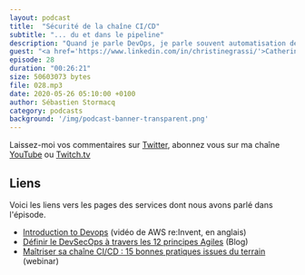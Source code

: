 ```yaml
---
layout: podcast
title:  "Sécurité de la chaîne CI/CD"
subtitle: "... du et dans le pipeline"
description: "Quand je parle DevOps, je parle souvent automatisation des builds et des déploiements. Les chaînes d'intégration continues et de déploiements continus doivent être sécurisées car elles peuvent déployer du code en production. Qui y a accès ? A quoi ont-elles accès ? Quelle est la qualité du code qui passe dedans ?  Dans cet épisode, nous discutons de la sécurité des chaînes de CI/CD."
guest: "<a href='https://www.linkedin.com/in/christinegrassi/'>Catherine Grassi</a>, consultante sécurité cloud chez Devoteam Revolve."
episode: 28
duration: "00:26:21"
size: 50603073 bytes 
file: 028.mp3  
date: 2020-05-26 05:10:00 +0100
author: Sébastien Stormacq
category: podcasts
background: '/img/podcast-banner-transparent.png'
---
```


Laissez-moi vos commentaires sur [Twitter](https://twitter.com/sebsto), abonnez vous sur ma chaîne [YouTube](https://www.youtube.com/sebsto) ou [Twitch.tv](https://www.twitch.tv/sebAWS)

## Liens

Voici les liens vers les pages des services dont nous avons parlé dans l'épisode.

- [Introduction to Devops](https://www.youtube.com/watch?v=wugkTArXBYo&list=PLZ_TUMnTqfu807CK1WZis4h89umhDapCE&index=42) (vidéo de AWS re:Invent, en anglais)
- [Définir le DevSecOps à travers les 12 principes Agiles](https://blog.revolve.team/2020/04/07/definir-devsecops-principes-agiles/) (Blog)
- [Maîtriser sa chaîne CI/CD : 15 bonnes pratiques issues du terrain](https://www.gotostage.com/channel/2a0f3839a7f642ab973339dc0913c6ac/recording/9fae4720089745e29ce38bafe373d2a9/watch?source=CHANNEL) (webinar)
